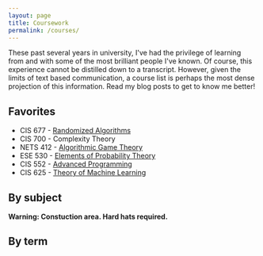 ```yaml
---
layout: page
title: Coursework
permalink: /courses/
---
```


These past several years in university, I've had the privilege of learning from and with some of the most brilliant people I've known. Of course, this experience cannot be distilled down to a transcript. However, given the limits of text based communication, a course list is perhaps the most dense projection of this information. Read my blog posts to get to know me better!

## Favorites 
- CIS 677 - [Randomized Algorithms](https://www.cis.upenn.edu/~sanjeev/courses/cis677.html)
- CIS 700 - Complexity Theory 
- NETS 412 - [Algorithmic Game Theory](https://www.cis.upenn.edu/~aaroth/courses/agtS21.html)
- ESE 530 - [Elements of Probability Theory](https://www.seas.upenn.edu/~venkates/courses.html#anchor464824)
- CIS 552 - [Advanced Programming](https://www.cis.upenn.edu/~cis552/current/index.html)
- CIS 625 - [Theory of Machine Learning](https://www.cis.upenn.edu/~mkearns/teaching/CIS625/)

## By subject
**Warning: Constuction area. Hard hats required.**
## By term

